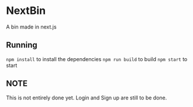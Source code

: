 # NextBin

A bin made in next.js

## Running
`npm install` to install the dependencies
`npm run build` to build
`npm start` to start

## NOTE
This is not entirely done yet. Login and Sign up are still to be done.